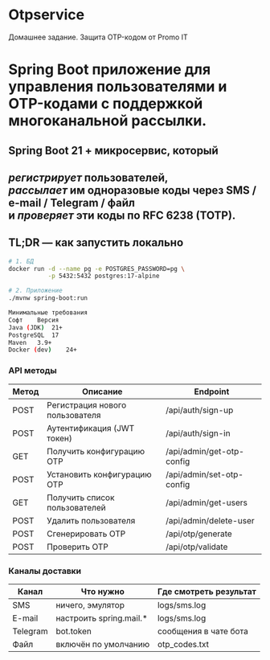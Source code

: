 ﻿# Otpservice

Домашнее задание. Защита OTP-кодом от Promo IT

# Spring Boot приложение для управления пользователями и OTP-кодами с поддержкой многоканальной рассылки.

## Spring Boot 21 + микросервис, который  
*регистрирует* пользователей,  
*рассылает* им одноразовые коды через SMS / e-mail / Telegram / файл  
и *проверяет* эти коды по RFC 6238 (TOTP).
---

## TL;DR — как запустить локально

```bash
# 1. БД
docker run -d --name pg -e POSTGRES_PASSWORD=pg \
           -p 5432:5432 postgres:17-alpine

# 2. Приложение
./mvnw spring-boot:run

Минимальные требования
Софт	Версия
Java (JDK)	21+
PostgreSQL	17
Maven	3.9+
Docker (dev)	24+
```

### API методы
| Метод | Описание                        | Endpoint           |
|-------|---------------------------------|--------------------|
| POST  | Регистрация нового пользователя | /api/auth/sign-up |
| POST  | Аутентификация (JWT токен)      | /api/auth/sign-in |
| GET   | Получить конфигурацию OTP       | /api/admin/get-otp-config |
| POST  | Установить конфигурацию OTP     | /api/admin/set-otp-config |
| GET   | Получить список пользователей   | /api/admin/get-users |
| POST  | Удалить пользователя            | /api/admin/delete-user |
| POST  | Сгенерировать OTP               | /api/otp/generate |
| POST  | Проверить OTP                   | /api/otp/validate|


### Каналы доставки
| Канал | Что нужно                      | Где смотреть результат         |
|-------|---------------------------------|--------------------|
| SMS	  | ничего, эмулятор | logs/sms.log |
| E-mail  | настроить spring.mail.*     | logs/sms.log |
| Telegram   | bot.token       | сообщения в чате бота  |
| Файл   | включён по умолчанию  |otp_codes.txt |

